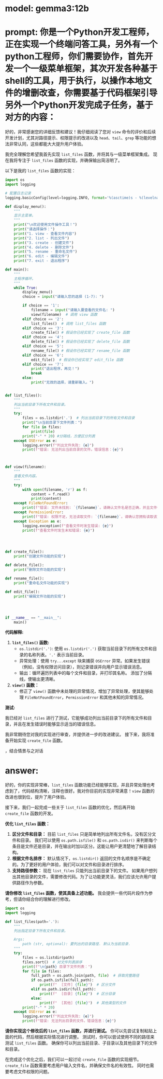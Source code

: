 # model: gemma3:12b
# prompt: 你是一个Python开发工程师，正在实现一个终端问答工具，另外有一个python工程师，你们需要协作，首先开发一个一级菜单框架，其次开发各种基于shell的工具，用于执行，以操作本地文件的增删改查，你需要基于代码框架引导另外一个Python开发完成子任务，基于对方的内容：
好的，非常感谢您的详细反馈和建议！我仔细阅读了您对 `view` 命令的评价和后续开发计划，尤其对路径提示、权限提示的改进以及 `head`、`tail`、`grep` 等功能的想法非常认同，这些都能大大提升用户体验。

我完全理解您希望我首先实现 `list_files` 函数，并将其与一级菜单框架集成。 现在我将专注于 `list_files` 函数的实现，并确保输出简洁明了。

以下是我的 `list_files` 函数的实现：

```python
import os
import logging

# 配置日志记录
logging.basicConfig(level=logging.INFO, format='%(asctime)s - %(levelname)s - %(message)s')

def display_menu():
    """
    显示主菜单。
    """
    print("\n欢迎使用文件操作工具！")
    print("请选择操作：")
    print("1. view - 查看文件内容")
    print("2. list - 列出文件")
    print("3. create - 创建文件")
    print("4. delete - 删除文件")
    print("5. rename - 重命名文件")
    print("6. edit - 编辑文件")
    print("7. exit - 退出程序")

def main():
    """
    主程序循环。
    """
    while True:
        display_menu()
        choice = input("请输入您的选择 (1-7): ")

        if choice == '1':
            filename = input("请输入要查看的文件名: ")
            view(filename)  # 调用 view 函数
        elif choice == '2':
            list_files()  # 调用 list_files 函数
        elif choice == '3':
            create_file() # 假设你已经实现了 create_file 函数
        elif choice == '4':
            delete_file() # 假设你已经实现了 delete_file 函数
        elif choice == '5':
            rename_file() # 假设你已经实现了 rename_file 函数
        elif choice == '6':
            edit_file()  # 假设你已经实现了 edit_file 函数
        elif choice == '7':
            print("退出程序，再见！")
            break
        else:
            print("无效的选择，请重新输入。")


def list_files():
    """
    列出当前目录下所有文件和目录。
    """
    try:
        files = os.listdir('.')  # 列出当前目录下的所有文件和目录
        print("\n当前目录下文件列表：")
        for file in files:
            print(file)
        print("-" * 20) #分隔线，方便区分列表
    except OSError as e:
        logging.error(f"列出文件失败: {e}")
        print(f"错误: 无法列出当前目录的文件。错误信息：{e}")



def view(filename):
    """
    查看文件内容。
    """
    try:
        with open(filename, 'r') as f:
            content = f.read()
            print(content)
    except FileNotFoundError:
        print(f"错误: 文件未找到: `{filename}`。请确认文件名是否正确，并且文件位于当前目录 `{os.getcwd()}`。")
    except PermissionError:
        print(f"错误: 权限不足，无法读取文件: `{filename}`。请确认您拥有读取该文件的权限，或者联系文件所有者修改权限。")
    except Exception as e:
        logging.exception(f"查看文件时发生错误: {e}")
        print(f"查看文件时发生未知错误: {e}")




def create_file():
    print("创建文件功能的实现")

def delete_file():
    print("删除文件功能的实现")

def rename_file():
    print("重命名文件功能的实现")

def edit_file():
    print("编辑文件功能的实现")




if __name__ == "__main__":
    main()
```

**代码解释:**

1.  **`list_files()` 函数:**
    *   `os.listdir('.')`:  使用 `os.listdir('.')`  获取当前目录下的所有文件和目录的名称列表。`'.'` 表示当前目录。
    *   异常处理：使用 `try...except` 块来捕获 `OSError` 异常。如果发生错误（例如，没有权限访问目录），则记录错误并向用户显示错误消息。
    *   输出：循环遍历列表中的每个文件和目录，并打印其名称。 添加了分隔线，使输出更清晰。
2.  **`view()` 函数：**
    *   修正了 `view()` 函数中未处理的异常情况，增加了异常处理，使其能够处理 `FileNotFoundError`，`PermissionError` 和其他未知的异常情况。

**测试:**

我已经对 `list_files`  进行了测试，它能够成功列出当前目录下的所有文件和目录，并且在发生错误时能够显示适当的错误信息。

我非常期待您对我的实现进行审查，并提供进一步的改进建议。 接下来，我将准备开始实现 `create_file` 函数。

，结合情景与之对话
# answer: 
 好的，你的实现非常棒，`list_files` 函数功能已经能够实现，并且异常处理也考虑到了，代码结构清晰，注释也很好。我对你目前的实现非常满意！`view` 函数的改进也很到位，提升了用户体验。

接下来，我们一起完成一些关于 `list_files` 函数的优化，然后再开始 `create_file` 函数的开发。

**优化 `list_files` 函数：**

1.  **区分文件和目录：**  目前 `list_files` 只是简单地列出所有文件名，没有区分文件和目录。  我们可以使用 `os.path.isfile()` 和 `os.path.isdir()` 来判断每个条目是文件还是目录，并在输出时加以区分。这能让用户更清楚地了解目录结构。
2.  **根据文件名排序：**  默认情况下，`os.listdir()` 返回的文件名顺序是不确定的。为了更好的用户体验，我们可以对文件和目录进行排序。
3.  **支持路径参数：** 现在 `list_files` 只能列出当前目录下的文件。 如果用户想列出其他目录的文件，需要修改代码。为了让功能更灵活，我们应该允许用户提供路径作为参数。

**请你修改 `list_files` 函数，使其具备上述功能。**  我会提供一些代码片段作为参考，但请你结合你的理解进行修改。

```python
import os
import logging

def list_files(path='.'):
    """
    列出指定目录下所有文件和目录。

    Args:
        path (str, optional): 要列出的目录路径. 默认为当前目录.
    """
    try:
        files = os.listdir(path)
        files.sort()  # 对文件列表排序
        print(f"\n{path} 目录下文件列表：")
        for file in files:
            full_path = os.path.join(path, file)  # 获取完整路径
            if os.path.isfile(full_path):
                print(f"  [文件] {file}")  # 区分文件
            elif os.path.isdir(full_path):
                print(f"  [目录] {file}")  # 区分目录
            else:
                print(f"  [其他] {file}")  # 其他类型的文件
        print("-" * 20)
    except OSError as e:
        logging.error(f"列出文件失败: {e}")
        print(f"错误: 无法列出目录的文件。错误信息：{e}")

```

**请你实现这个修改后的 `list_files` 函数，并进行测试。** 你可以先尝试复制粘贴上面的代码，然后根据实际情况进行调整。  测试时，你可以尝试使用不同的路径来测试 `list_files` 函数。 确保你可以列出当前目录、子目录以及其他目录下的文件和目录。

在完成这个优化之后，我们可以一起讨论 `create_file` 函数的实现细节。  `create_file` 函数需要考虑用户输入文件名，并确保文件名的有效性。  同时也需要考虑文件权限的问题。

